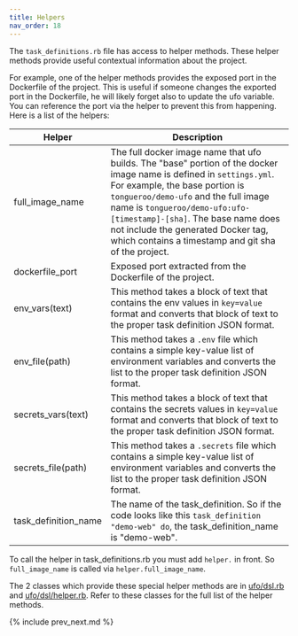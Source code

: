 ```yaml
---
title: Helpers
nav_order: 18
---
```


The `task_definitions.rb` file has access to helper methods. These helper methods provide useful contextual information about the project.

For example, one of the helper methods provides the exposed port in the Dockerfile of the project. This is useful if someone changes the exported port in the Dockerfile, he will likely forget also to update the ufo variable.  You can reference the port via the helper to prevent this from happening. Here is a list of the helpers:

Helper  | Description
------------- | -------------
full\_image\_name | The full docker image name that ufo builds. The "base" portion of the docker image name is defined in `settings.yml`. For example, the base portion is `tongueroo/demo-ufo` and the full image name is `tongueroo/demo-ufo:ufo-[timestamp]-[sha]`. The base name does not include the generated Docker tag, which contains a timestamp and git sha of the project.
dockerfile\_port | Exposed port extracted from the Dockerfile of the project.
env_vars(text) | This method takes a block of text that contains the env values in `key=value` format and converts that block of text to the proper task definition JSON format.
env_file(path) | This method takes a `.env` file which contains a simple key-value list of environment variables and converts the list to the proper task definition JSON format.
secrets_vars(text) | This method takes a block of text that contains the secrets values in `key=value` format and converts that block of text to the proper task definition JSON format.
secrets_file(path) | This method takes a `.secrets` file which contains a simple key-value list of environment variables and converts the list to the proper task definition JSON format.
task_definition_name | The name of the task_definition.  So if the code looks like this `task_definition "demo-web" do`, the task_definition_name is "demo-web".

To call the helper in task_definitions.rb you must add `helper.` in front.  So `full_image_name` is called via `helper.full_image_name`.

The 2 classes which provide these special helper methods are in [ufo/dsl.rb](https://github.com/tongueroo/ufo/blob/master/lib/ufo/dsl.rb) and [ufo/dsl/helper.rb](https://github.com/tongueroo/ufo/blob/master/lib/ufo/dsl/helper.rb). Refer to these classes for the full list of the helper methods.

{% include prev_next.md %}
